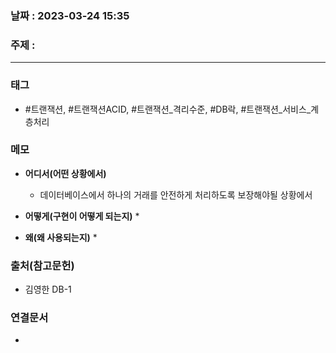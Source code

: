 ### 날짜 : 2023-03-24 15:35
### 주제 :
---
### 태그
* #트랜잭션, #트랜잭션ACID, #트랜잭션_격리수준, #DB락, #트랜잭션_서비스_계층처리

### 메모
* **어디서(어떤 상황에서)**
	* 데이터베이스에서 하나의 거래를 안전하게 처리하도록 보장해야될 상황에서
	
* **어떻게(구현이 어떻게 되는지)**
	* 

* **왜(왜 사용되는지)**
	* 

### 출처(참고문헌)
-  김영한 DB-1

### 연결문서
- 